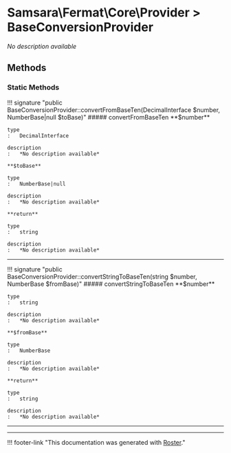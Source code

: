 # Samsara\Fermat\Core\Provider > BaseConversionProvider

*No description available*


## Methods


### Static Methods

!!! signature "public BaseConversionProvider::convertFromBaseTen(DecimalInterface $number, NumberBase|null $toBase)"
    ##### convertFromBaseTen
    **$number**

    type
    :   DecimalInterface

    description
    :   *No description available*

    **$toBase**

    type
    :   NumberBase|null

    description
    :   *No description available*

    **return**

    type
    :   string

    description
    :   *No description available*

---

!!! signature "public BaseConversionProvider::convertStringToBaseTen(string $number, NumberBase $fromBase)"
    ##### convertStringToBaseTen
    **$number**

    type
    :   string

    description
    :   *No description available*

    **$fromBase**

    type
    :   NumberBase

    description
    :   *No description available*

    **return**

    type
    :   string

    description
    :   *No description available*

---




---
!!! footer-link "This documentation was generated with [Roster](https://jordanrl.github.io/Roster/)."